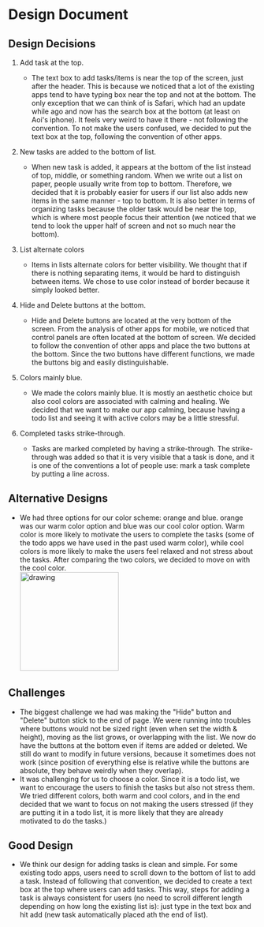# Design Document
## Design Decisions
1. Add task at the top.
   - The text box to add tasks/items is near the top of the screen, 
   just after the header. This is because we noticed that a lot of the
   existing apps tend to have typing box near the top and not at the bottom.
   The only exception that we can think of is Safari, which had an update while 
   ago and now has the search box at the bottom (at least on Aoi's iphone). 
   It feels very weird to have it there - not following the convention.
   To not make the users confused, we decided to put the text box at the top,
   following the convention of other apps.
2. New tasks are added to the bottom of list.
   - When new task is added, it appears at the bottom of the list instead of top,
   middle, or something random. When we write out a list on paper, people usually
   write from top to bottom. Therefore, we decided that it is probably easier for users
   if our list also adds new items in the same manner - top to bottom. It
   is also better in terms of organizing tasks because the older task would be near the
   top, which is where most people focus their attention (we noticed that we tend to look the upper half of
   screen and not so much near the bottom). 
   
3. List alternate colors
   - Items in lists alternate colors for better visibility. We thought that if there
   is nothing separating items, it would be hard to distinguish between items.
   We chose to use color instead of border because it simply looked better.
4. Hide and Delete buttons at the bottom.
    - Hide and Delete buttons are located at the very bottom of the screen. From the analysis
   of other apps for mobile, we noticed that control panels are often located at the bottom
   of screen. We decided to follow the convention of other apps and place the two
   buttons at the bottom. Since the two buttons have different functions, we made the buttons 
   big and easily distinguishable.
5. Colors mainly blue.
   - We made the colors mainly blue. It is mostly an aesthetic choice but also cool colors are 
     associated with calming and healing. We decided that we want to make our app calming, because
     having a todo list and seeing it with active colors may be a little stressful.
     
6. Completed tasks strike-through.
   - Tasks are marked completed by having a strike-through. The strike-through was added so that 
     it is very visible that a task is done, and it is one of the conventions a lot of people use:
     mark a task complete by putting a line across.

## Alternative Designs
   - We had three options for our color scheme: orange and blue. orange was our warm color
     option and blue was our cool color option. Warm color is more likely to motivate the
     users to complete the tasks (some of the todo apps we have used in the past used warm color), 
     while cool colors is more likely to make the users feel relaxed and not stress about the tasks. 
     After comparing the two colors, we decided to move on with the cool color.  
     <img src="alternative.png" alt="drawing" width="200"/>
## Challenges
   - The biggest challenge we had was making the "Hide" button and "Delete" button stick to the
     end of page. We were running into troubles where buttons would not be sized right (even when 
     set the width & height), moving as the list grows, or overlapping with the list.
     We now do have the buttons at the bottom even if items are added or deleted. We still do want
     to modify in future versions, because it sometimes does not work (since position of everything 
     else is relative while the buttons are absolute, they behave weirdly when they overlap).
   - It was challenging for us to choose a color. Since it is a todo list, we want to encourage the 
     users to finish the tasks but also not stress them. We tried different colors, both warm and 
     cool colors, and in the end decided that we want to focus on not making the users stressed (if 
     they are putting it in a todo list, it is more likely that they are already motivated to do the
     tasks.)
## Good Design
   - We think our design for adding tasks is clean and simple. For some existing todo apps, users 
     need to scroll down to the bottom of list to add a task. Instead of following that convention,
     we decided to create a text box at the top where users can add tasks. This way, steps for adding 
     a task is always consistent for users (no need to scroll different length depending on how long the
     existing list is): just type in the text box and hit add (new task automatically placed ath the end
     of list). 
   
